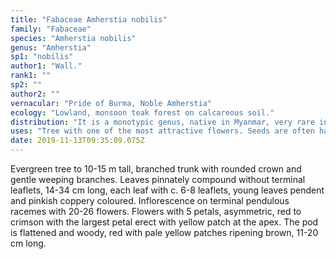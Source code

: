 ```yaml
---
title: "Fabaceae Amherstia nobilis"
family: "Fabaceae"
species: "Amherstia nobilis"
genus: "Amherstia"
sp1: "nobilis"
author1: "Wall."
rank1: ""
sp2: ""
author2: ""
vernacular: "Pride of Burma, Noble Amherstia"
ecology: "Lowland, monsoon teak forest on calcareous soil."
distribution: "It is a monotypic genus, native in Myanmar, very rare in the wild."
uses: "Tree with one of the most attractive flowers. Seeds are often hard to obtain, so not as widely planted as expected."
date: 2019-11-13T09:35:09.075Z
---
```

Evergreen tree to 10-15 m tall, branched trunk with rounded crown and gentle weeping branches. Leaves pinnately compound without terminal leaflets, 14-34 cm long, each leaf with c. 6-8 leaflets, young leaves pendent and pinkish coppery coloured. Inflorescence on terminal pendulous racemes with 20-26 flowers. Flowers with 5 petals, asymmetric, red to crimson with the largest petal erect with yellow patch at the apex. The pod is flattened and woody, red with pale yellow patches ripening brown, 11-20 cm long.